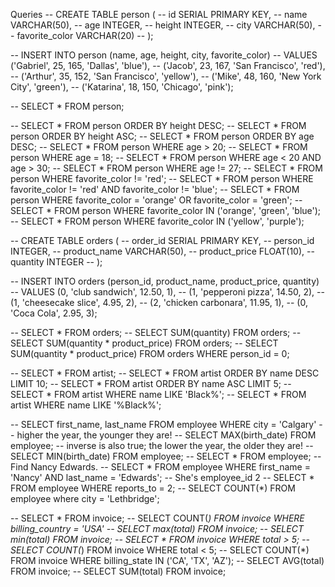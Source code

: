 Queries
-- CREATE TABLE person (
-- 	id SERIAL PRIMARY KEY,
--   name VARCHAR(50),
--   age INTEGER,
--   height INTEGER,
--   city VARCHAR(50),
--   favorite_color VARCHAR(20)
-- );

-- INSERT INTO person (name, age, height, city, favorite_color)
-- VALUES ('Gabriel', 25, 165, 'Dallas', 'blue'),
-- ('Jacob', 23, 167, 'San Francisco', 'red'),
-- ('Arthur', 35, 152, 'San Francisco', 'yellow'),
-- ('Mike', 48, 160, 'New York City', 'green'),
-- ('Katarina', 18, 150, 'Chicago', 'pink');

-- SELECT * FROM person;

-- SELECT * FROM person ORDER BY height DESC;
-- SELECT * FROM person ORDER BY height ASC;
-- SELECT * FROM person ORDER BY age DESC;
-- SELECT * FROM person WHERE age > 20;
-- SELECT * FROM person WHERE age = 18;
-- SELECT * FROM person WHERE age < 20 AND age > 30;
-- SELECT * FROM person WHERE age != 27;
-- SELECT * FROM person WHERE favorite_color != 'red';
-- SELECT * FROM person WHERE favorite_color != 'red' AND favorite_color != 'blue';
-- SELECT * FROM person WHERE favorite_color = 'orange' OR favorite_color = 'green';
-- SELECT * FROM person WHERE favorite_color IN ('orange', 'green', 'blue');
-- SELECT * FROM person WHERE favorite_color IN ('yellow', 'purple');

-- CREATE TABLE orders (
-- 	order_id SERIAL PRIMARY KEY,
--   person_id INTEGER,
--   product_name VARCHAR(50),
--   product_price FLOAT(10),
--   quantity INTEGER
-- );

-- INSERT INTO orders (person_id, product_name, product_price, quantity)
-- VALUES (0, 'club sandwich', 12.50, 1),
-- (1, 'pepperoni pizza', 14.50, 2),
-- (1, 'cheesecake slice', 4.95, 2),
-- (2, 'chicken carbonara', 11.95, 1),
-- (0, 'Coca Cola', 2.95, 3);

-- SELECT * FROM orders;
-- SELECT SUM(quantity) FROM orders;
-- SELECT SUM(quantity * product_price) FROM orders;
-- SELECT SUM(quantity * product_price) FROM orders WHERE person_id = 0;

-- SELECT * FROM artist;
-- SELECT * FROM artist ORDER BY name DESC LIMIT 10;
-- SELECT * FROM artist ORDER BY name ASC LIMIT 5;
-- SELECT * FROM artist WHERE name LIKE 'Black%';
-- SELECT * FROM artist WHERE name LIKE '%Black%';

-- SELECT first_name, last_name FROM employee WHERE city = 'Calgary'
-- higher the year, the younger they are!
-- SELECT MAX(birth_date) FROM employee;
-- inverse is also true; the lower the year, the older they are!
-- SELECT MIN(birth_date) FROM employee;
-- SELECT * FROM employee;
-- Find Nancy Edwards.
-- SELECT * FROM employee WHERE first_name = 'Nancy' AND last_name = 'Edwards';
-- She's employee_id 2
-- SELECT * FROM employee WHERE reports_to = 2;
-- SELECT COUNT(*) FROM employee where city = 'Lethbridge';

-- SELECT * FROM invoice;
-- SELECT COUNT(*) FROM invoice WHERE billing_country = 'USA'
-- SELECT max(total) FROM invoice;
-- SELECT min(total) FROM invoice;
-- SELECT * FROM invoice WHERE total > 5;
-- SELECT COUNT(*) FROM invoice WHERE total < 5;
-- SELECT COUNT(*) FROM invoice WHERE billing_state IN ('CA', 'TX', 'AZ');
-- SELECT AVG(total) FROM invoice;
-- SELECT SUM(total) FROM invoice;
